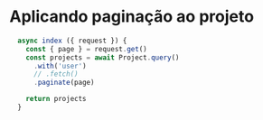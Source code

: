 # Aplicando paginação ao projeto

```js
  async index ({ request }) {
    const { page } = request.get()
    const projects = await Project.query()
      .with('user')
      // .fetch()
      .paginate(page)

    return projects
  }
```
